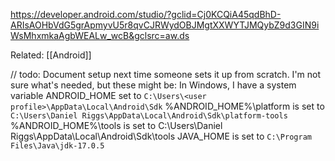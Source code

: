 https://developer.android.com/studio/?gclid=Cj0KCQiA45qdBhD-ARIsAOHbVdG5grApmyvU5r8qvCJRWydOBJMgtXXWYTJMQybZ9d3GIN9iWsMhxmkaAgbWEALw_wcB&gclsrc=aw.ds

Related: [[Android]]


// todo: Document setup next time someone sets it up from scratch.
I'm not sure what's needed, but these might be:
In Windows, I have a system variable ANDROID_HOME set to `C:\Users\<user profile>\AppData\Local\Android\Sdk`
%ANDROID_HOME%\platform is set to `C:\Users\Daniel Riggs\AppData\Local\Android\Sdk\platform-tools`
%ANDROID_HOME%\tools is set to C:\Users\Daniel Riggs\AppData\Local\Android\Sdk\tools
JAVA_HOME is set to `C:\Program Files\Java\jdk-17.0.5`